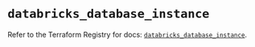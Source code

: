 # `databricks_database_instance`

Refer to the Terraform Registry for docs: [`databricks_database_instance`](https://registry.terraform.io/providers/databricks/databricks/1.84.0/docs/resources/database_instance).
